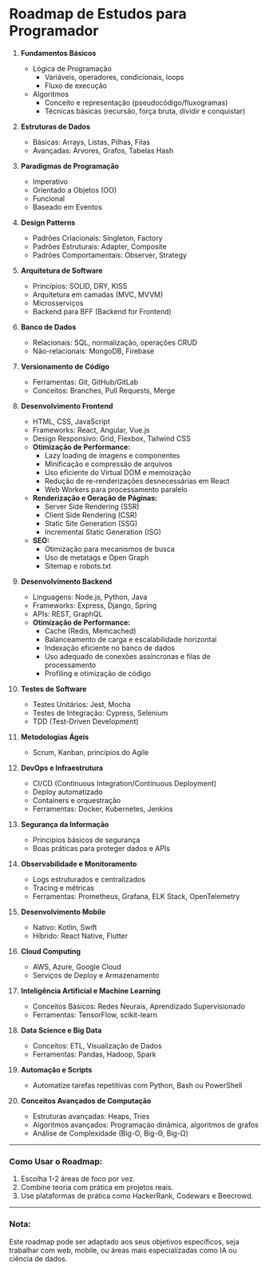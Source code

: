# Roadmap de Estudos para Programador

1. **Fundamentos Básicos**
   - Lógica de Programação
     - Variáveis, operadores, condicionais, loops
     - Fluxo de execução
   - Algoritmos
     - Conceito e representação (pseudocódigo/fluxogramas)
     - Técnicas básicas (recursão, força bruta, dividir e conquistar)

2. **Estruturas de Dados**
   - Básicas: Arrays, Listas, Pilhas, Filas
   - Avançadas: Árvores, Grafos, Tabelas Hash

3. **Paradigmas de Programação**
   - Imperativo
   - Orientado a Objetos (OO)
   - Funcional
   - Baseado em Eventos

4. **Design Patterns**
   - Padrões Criacionais: Singleton, Factory
   - Padrões Estruturais: Adapter, Composite
   - Padrões Comportamentais: Observer, Strategy

5. **Arquitetura de Software**
   - Princípios: SOLID, DRY, KISS
   - Arquitetura em camadas (MVC, MVVM)
   - Microsserviços
   - Backend para BFF (Backend for Frontend)

6. **Banco de Dados**
   - Relacionais: SQL, normalização, operações CRUD
   - Não-relacionais: MongoDB, Firebase

7. **Versionamento de Código**
   - Ferramentas: Git, GitHub/GitLab
   - Conceitos: Branches, Pull Requests, Merge

8. **Desenvolvimento Frontend**
   - HTML, CSS, JavaScript
   - Frameworks: React, Angular, Vue.js
   - Design Responsivo: Grid, Flexbox, Tailwind CSS
   - **Otimização de Performance:**
     - Lazy loading de imagens e componentes
     - Minificação e compressão de arquivos
     - Uso eficiente do Virtual DOM e memoização
     - Redução de re-renderizações desnecessárias em React
     - Web Workers para processamento paralelo
   - **Renderização e Geração de Páginas:**
     - Server Side Rendering (SSR)
     - Client Side Rendering (CSR)
     - Static Site Generation (SSG)
     - Incremental Static Generation (ISG)
   - **SEO:**
     - Otimização para mecanismos de busca
     - Uso de metatags e Open Graph
     - Sitemap e robots.txt

9. **Desenvolvimento Backend**
   - Linguagens: Node.js, Python, Java
   - Frameworks: Express, Django, Spring
   - APIs: REST, GraphQL
   - **Otimização de Performance:**
     - Cache (Redis, Memcached)
     - Balanceamento de carga e escalabilidade horizontal
     - Indexação eficiente no banco de dados
     - Uso adequado de conexões assíncronas e filas de processamento
     - Profiling e otimização de código

10. **Testes de Software**
    - Testes Unitários: Jest, Mocha
    - Testes de Integração: Cypress, Selenium
    - TDD (Test-Driven Development)

11. **Metodologias Ágeis**
    - Scrum, Kanban, princípios do Agile

12. **DevOps e Infraestrutura**
    - CI/CD (Continuous Integration/Continuous Deployment)
    - Deploy automatizado
    - Containers e orquestração
    - Ferramentas: Docker, Kubernetes, Jenkins

13. **Segurança da Informação**
    - Princípios básicos de segurança
    - Boas práticas para proteger dados e APIs

14. **Observabilidade e Monitoramento**
    - Logs estruturados e centralizados
    - Tracing e métricas
    - Ferramentas: Prometheus, Grafana, ELK Stack, OpenTelemetry

15. **Desenvolvimento Mobile**
    - Nativo: Kotlin, Swift
    - Híbrido: React Native, Flutter

16. **Cloud Computing**
    - AWS, Azure, Google Cloud
    - Serviços de Deploy e Armazenamento

17. **Inteligência Artificial e Machine Learning**
    - Conceitos Básicos: Redes Neurais, Aprendizado Supervisionado
    - Ferramentas: TensorFlow, scikit-learn

18. **Data Science e Big Data**
    - Conceitos: ETL, Visualização de Dados
    - Ferramentas: Pandas, Hadoop, Spark

19. **Automação e Scripts**
    - Automatize tarefas repetitivas com Python, Bash ou PowerShell

20. **Conceitos Avançados de Computação**
    - Estruturas avançadas: Heaps, Tries
    - Algoritmos avançados: Programação dinâmica, algoritmos de grafos
    - Análise de Complexidade (Big-O, Big-Θ, Big-Ω)

---

### Como Usar o Roadmap:
1. Escolha 1-2 áreas de foco por vez.
2. Combine teoria com prática em projetos reais.
3. Use plataformas de prática como HackerRank, Codewars e Beecrowd.

---

### Nota:
Este roadmap pode ser adaptado aos seus objetivos específicos, seja trabalhar com web, mobile, ou áreas mais especializadas como IA ou ciência de dados.
